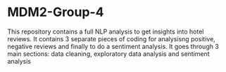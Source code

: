 # MDM2-Group-4

This repository contains a full NLP analysis to get insights into hotel reviews.
It contains 3 separate pieces of coding for analysisng positive, negative reviews and finally to do a sentiment analysis.
It goes through 3 main sections: data cleaning, exploratory data analysis and sentiment analysis

